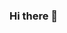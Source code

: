 ### Hi there 👋

<!--
**ramahanisha-7/ramahanisha-7** is a ✨ _special_ ✨ repository because its `README.md` (this file) appears on your GitHub profile.

I’m currently working on computer science projects to pioneer the future.
 
 
![](https://github-readme-stats.vercel.app/api?username=ramahanisha-7&show_icons=true&count_private=true)  

